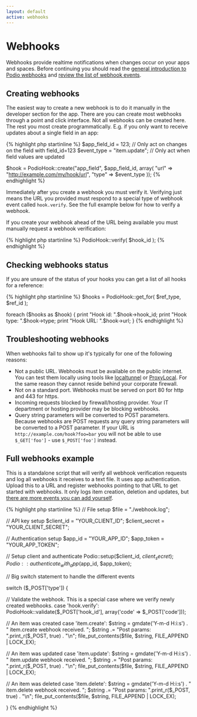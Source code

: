 ```yaml
---
layout: default
active: webhooks
---
```

# Webhooks
Webhooks provide realtime notifications when changes occur on your apps and spaces. Before continuing you should read the [general introduction to Podio webhooks](https://developers.podio.com/examples/webhooks) and [review the list of webhook events](https://developers.podio.com/doc/hooks).

## Creating webhooks
The easiest way to create a new webhook is to do it manually in the developer section for the app. There are you can create most webhooks through a point and click interface. Not all webhooks can be created here. The rest you most create programmatically. E.g. if you only want to receive updates about a single field in an app:

{% highlight php startinline %}
$app_field_id = 123; // Only act on changes on the field with field_id=123
$event_type = "item.update"; // Only act when field values are updated

$hook = PodioHook::create("app_field", $app_field_id, array(
  "url" => "http://example.com/my/hook/url",
  "type" => $event_type
));
{% endhighlight %}

Immediately after you create a webhook you must verify it. Verifying just means the URL you provided must respond to a special type of webhook event called `hook.verify`. See the full example below for how to verify a webhook.

If you create your webhook ahead of the URL being available you must manually request a webhook verification:

{% highlight php startinline %}
PodioHook::verify( $hook_id );
{% endhighlight %}

## Checking webhooks status
If you are unsure of the status of your hooks you can get a list of all hooks for a reference:

{% highlight php startinline %}
$hooks = PodioHook::get_for( $ref_type, $ref_id );

foreach ($hooks as $hook) {
  print "Hook id: ".$hook->hook_id;
  print "Hook type: ".$hook->type;
  print "Hook URL: ".$hook->url;
}
{% endhighlight %}

## Troubleshooting webhooks
When webhooks fail to show up it's typically for one of the following reasons:
* Not a public URL. Webhooks must be available on the public internet. You can test them locally using tools like [localtunnel](http://progrium.com/localtunnel/) or [ProxyLocal](http://proxylocal.com/). For the same reason they cannot reside behind your corporate firewall.
* Not on a standard port. Webhooks must be served on port 80 for http and 443 for https.
* Incoming requests blocked by firewall/hosting provider. Your IT department or hosting provider may be blocking webhooks.
* Query string parameters will be converted to POST parameters. Because webhooks are POST requests any query string parameters will be converted to a POST parameter. If your URL is `http://example.com/hook?foo=bar` you will not be able to use `$_GET['foo']` - use `$_POST['foo']` instead.

## Full webhooks example
This is a standalone script that will verify all webhook verification requests and log all webhooks it receives to a text file. It uses app authentication. Upload this to a URL and register webhooks pointing to that URL to get started with webhooks. It only logs item creation, deletion and updates, but [there are more events you can add yourself](https://developers.podio.com/doc/hooks).

{% highlight php startinline %}
// File setup
$file = "./webhook.log";

// API key setup
$client_id = "YOUR_CLIENT_ID";
$client_secret = "YOUR_CLIENT_SECRET";

// Authentication setup
$app_id = "YOUR_APP_ID";
$app_token = "YOUR_APP_TOKEN";

// Setup client and authenticate
Podio::setup($client_id, $client_secret);
Podio::authenticate_with_app($app_id, $app_token);

// Big switch statement to handle the different events

switch ($_POST['type']) {

  // Validate the webhook. This is a special case where we verify newly created webhooks.
  case 'hook.verify':
    PodioHook::validate($_POST['hook_id'], array('code' => $_POST['code']));

  // An item was created
  case 'item.create':
    $string = gmdate('Y-m-d H:i:s') . " item.create webhook received. ";
    $string .= "Post params: ".print_r($_POST, true) . "\n";
    file_put_contents($file, $string, FILE_APPEND | LOCK_EX);

  // An item was updated
  case 'item.update':
    $string = gmdate('Y-m-d H:i:s') . " item.update webhook received. ";
    $string .= "Post params: ".print_r($_POST, true) . "\n";
    file_put_contents($file, $string, FILE_APPEND | LOCK_EX);

  // An item was deleted
  case 'item.delete':
    $string = gmdate('Y-m-d H:i:s') . " item.delete webhook received. ";
    $string .= "Post params: ".print_r($_POST, true) . "\n";
    file_put_contents($file, $string, FILE_APPEND | LOCK_EX);

}
{% endhighlight %}
